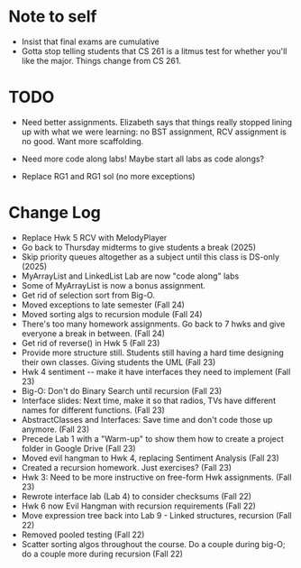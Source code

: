 # Note to self
- Insist that final exams are cumulative
- Gotta stop telling students that CS 261 is a litmus test for whether you'll like the major. Things change from CS 261.

# TODO

- Need better assignments. Elizabeth says that things really stopped lining up
with what we were learning: no BST assignment, RCV assignment is no good. Want more
scaffolding.

- Need more code along labs! Maybe start all labs as code alongs?

- Replace RG1 and RG1 sol (no more exceptions)


# Change Log
- Replace Hwk 5 RCV with MelodyPlayer
- Go back to Thursday midterms to give students a break (2025)
- Skip priority queues altogether as a subject until this class is DS-only (2025)
- MyArrayList and LinkedList Lab are now "code along" labs
- Some of MyArrayList is now a bonus assignment.
- Get rid of selection sort from Big-O.
- Moved exceptions to late semester (Fall 24)
- Moved sorting algs to recursion module (Fall 24)
- There's too many homework assignments. Go back to 7 hwks and give everyone a break in between. (Fall 24)
- Get rid of reverse() in Hwk 5 (Fall 23)
- Provide more structure still. Students still having a hard time designing their own classes. Giving students the UML (Fall 23)
- Hwk 4 sentiment -- make it have interfaces they need to implement (Fall 23)
- Big-O: Don't do Binary Search until recursion (Fall 23)
- Interface slides: Next time, make it so that radios, TVs have different names for different functions. (Fall 23)
- AbstractClasses and Interfaces: Save time and don't code those up anymore. (Fall 23)
- Precede Lab 1 with a "Warm-up" to show them how to create a project folder in Google Drive (Fall 23)
- Moved evil hangman to Hwk 4, replacing Sentiment Analysis (Fall 23)
- Created a recursion homework. Just exercises? (Fall 23)
- Hwk 3: Need to be more instructive on free-form Hwk assignments. (Fall 23)
- Rewrote interface lab (Lab 4) to consider checksums (Fall 22)
- Hwk 6 now Evil Hangman with recursion requirements (Fall 22)
- Move expression tree back into Lab 9 - Linked structures, recursion (Fall 22)
- Removed pooled testing (Fall 22)
- Scatter sorting algos throughout the course. Do a couple during big-O; do a couple more during recursion (Fall 22)
